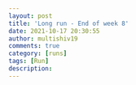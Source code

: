 ```yaml
---
layout: post
title: 'Long run - End of week 8'
date: 2021-10-17 20:30:55
author: multishiv19
comments: true
category: [runs]
tags: [Run]
description: 
---
```


<div width='100%' class='strava-embed-placeholder' data-embed-type='activity' data-embed-id='6124985803'></div>
<script src='https://strava-embeds.com/embed.js'></script>
